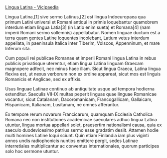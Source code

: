 [Lingua Latina - Vicipaedia](https://la.wikipedia.org/wiki/Lingua_Latina)

Lingua Latina,[1] sive sermo Latinus,[2] est lingua Indoeuropaea qua primum Latini universi et Romani antiqui in primis loquebantur quamobrem interdum etiam lingua Latia[3] (in Latio enim sueta) et Romana[4] (nam imperii Romani sermo sollemnis) appellabatur. Nomen linguae ductum est a terra quam gentes Latine loquentes incolebant, Latium vetus interdum appellata, in paeninsula Italica inter Tiberim, Volscos, Appenninum, et mare Inferum sita.

Cum populi rei publicae Romanae et imperii Romani lingua Latina in rebus publicis privatisque uterentur, etiam lingua Latina linguam Graecam magnopere adfecit, nec minus haec illam. Sicut lingua Graeca, Latina lingua flexiva est, ut nexus verborum non ex ordine appareat, sicut mos est linguis Romanicis et Anglicae, sed ex affixis.

Usus linguae Latinae continuo ab antiquitate usque ad tempora hodierna extenditur. Saeculis VII-IX multas peperit linguas quae linguae Romanicae vocantur, sicut Catalanam, Dacoromanicam, Francogallicam, Gallaicam, Hispanicam, Italianam, Lusitanam, ne omnes afferantur.

Ex tempore rerum novarum Francicarum, quamquam Ecclesia Catholica Romana nec non institutiones academicae saeculares adhuc lingua Latina utuntur, lingua mortua appellari solet, praesertim nationalismi causa, quia ex saeculo duodevicesimo patrius sermo esse gradatim desiit. Attamen hodie multi homines Latine loqui sciunt. Quin etiam Finlandia iam plus viginti annos undis radiophonicis nuntios emittere pergit, sedes Latinae interretiales multiplicantur ac conventus internationales, quorum participes solo hoc sermone utuntur. 

<!---
cspell:ignore Indoeuropaea nationalismi Finlandia radiophonicis interretiales Anglicae Catalanam Dacoromanicam Francogallicam Italianam Vicipaedia
--->
